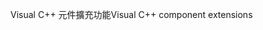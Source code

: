 <span data-ttu-id="b923d-101">Visual C++ 元件擴充功能</span><span class="sxs-lookup"><span data-stu-id="b923d-101">Visual C++ component extensions</span></span>